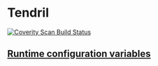 # Tendril
<a href="https://scan.coverity.com/projects/greergan-tendril">
  <img alt="Coverity Scan Build Status"
       src="https://scan.coverity.com/projects/29557/badge.svg"/>
</a>

## [Runtime configuration variables](CONFIGURATION.md)